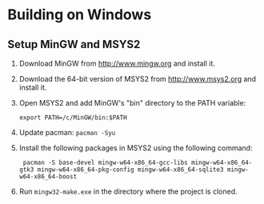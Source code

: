# Building on Windows

## Setup MinGW and MSYS2

1. Download MinGW from http://www.mingw.org and install it.
2. Download the 64-bit version of MSYS2 from http://www.msys2.org and install it.

3. Open MSYS2 and add MinGW's "bin" directory to the PATH variable:
    ```
    export PATH=/c/MinGW/bin:$PATH
    ```

4. Update pacman: `pacman -Syu`

5. Install the following packages in MSYS2 using the following command:
    ```
     pacman -S base-devel mingw-w64-x86_64-gcc-libs mingw-w64-x86_64-gtk3 mingw-w64-x86_64-pkg-config mingw-w64-x86_64-sqlite3 mingw-w64-x86_64-boost
    ```

6. Run `mingw32-make.exe` in the directory where the project is cloned.

